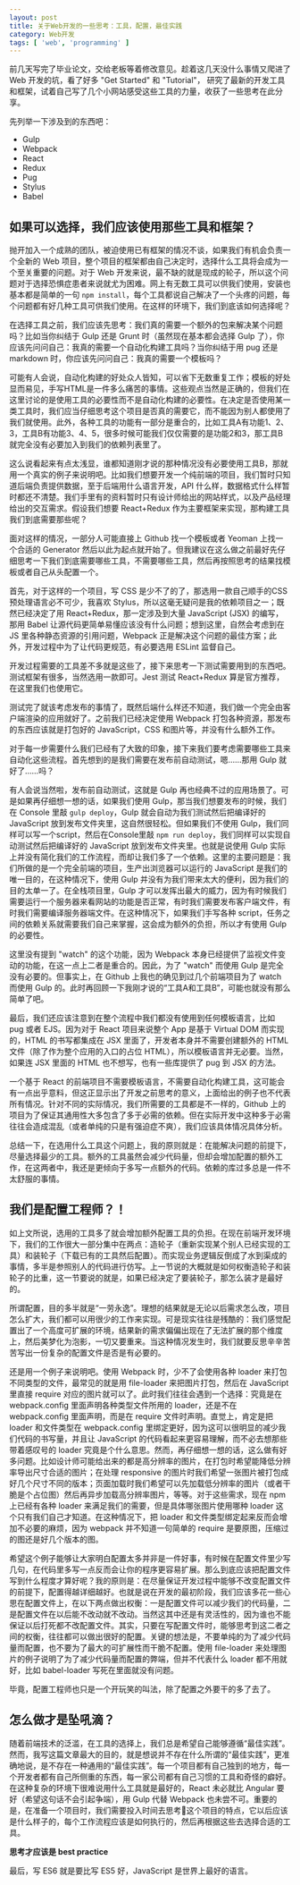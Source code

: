 ```yaml
---
layout: post
title: 关于Web开发的一些思考：工具，配置，最佳实践
category: Web开发
tags: [ 'web', 'programming' ]
---
```


前几天写完了毕业论文，交给老板等着修改意见。趁着这几天没什么事情又爬进了 Web 开发的坑，看了好多 "Get Started" 和 "Tutorial"， 研究了最新的开发工具和框架，试着自己写了几个小网站感受这些工具的力量，收获了一些思考在此分享。

先列举一下涉及到的东西吧：

  * Gulp
  * Webpack
  * React
  * Redux
  * Pug
  * Stylus
  * Babel

## 如果可以选择，我们应该使用那些工具和框架？

抛开加入一个成熟的团队，被迫使用已有框架的情况不谈，如果我们有机会负责一个全新的 Web 项目，整个项目的框架都由自己决定时，选择什么工具将会成为一个至关重要的问题。对于 Web 开发来说，最不缺的就是现成的轮子，所以这个问题对于选择恐惧症患者来说就尤为困难。网上有无数工具可以供我们使用，安装也基本都是简单的一句 `npm install`，每个工具都说自己解决了一个头疼的问题，每个问题都有好几种工具可供我们使用。在这样的环境下，我们到底该如何选择呢？

在选择工具之前，我们应该先思考：我们真的需要一个额外的包来解决某个问题吗？比如当你纠结于 Gulp 还是 Grunt 时（虽然现在基本都会选择 Gulp 了），你应该先问问自己：我真的需要一个自动化构建工具吗？当你纠结于用 pug 还是 markdown 时，你应该先问问自己：我真的需要一个模板吗？

可能有人会说，自动化构建的好处众人皆知，可以省下无数重复工作；模板的好处显而易见，手写HTML是一件多么痛苦的事情。这些观点当然是正确的，但我们在这里讨论的是使用工具的必要性而不是自动化构建的必要性。在决定是否使用某一类工具时，我们应当仔细思考这个项目是否真的需要它，而不能因为别人都使用了我们就使用。此外，各种工具的功能有一部分是重合的，比如工具A有功能1、2、3，工具B有功能3、4、5，很多时候可能我们仅仅需要的是功能2和3，那工具B就完全没有必要加入到我们的依赖列表里了。

这么说看起来有点太浅显，谁都知道刚才说的那种情况没有必要使用工具B，那就用一个真实的例子来说明吧。比如我们想要开发一个纯前端的项目，我们暂时只知道后端负责提供数据，至于后端用什么语言开发，API 什么样，数据格式什么样暂时都还不清楚。我们手里有的资料暂时只有设计师给出的网站样式，以及产品经理给出的交互需求。假设我们想要 React+Redux 作为主要框架来实现，那构建工具我们到底需要那些呢？

面对这样的情况，一部分人可能直接上 Github 找一个模板或者 Yeoman 上找一个合适的 Generator 然后以此为起点就开始了。但我建议在这么做之前最好先仔细思考一下我们到底需要哪些工具，不需要哪些工具，然后再按照思考的结果找模板或者自己从头配置一个。

首先，对于这样的一个项目，写 CSS 是少不了的了，那选用一款自己顺手的CSS预处理语言必不可少，我喜欢 Stylus，所以这毫无疑问是我的依赖项目之一；既然已经决定了用 React+Redux，那一定涉及到大量 JavaScript (JSX) 的编写，那用 Babel 让源代码更简单易懂应该没有什么问题；想到这里，自然会考虑到在 JS 里各种静态资源的引用问题，Webpack 正是解决这个问题的最佳方案；此外，开发过程中为了让代码更规范，有必要选用 ESLint 监督自己。

开发过程需要的工具差不多就是这些了，接下来思考一下测试需要用到的东西吧。测试框架有很多，当然选用一款即可。Jest 测试 React+Redux 算是官方推荐，在这里我们也使用它。

测试完了就该考虑发布的事情了，既然后端什么样还不知道，我们做一个完全由客户端渲染的应用就好了。之前我们已经决定使用 Webpack 打包各种资源，那发布的东西应该就是打包好的 JavaScript，CSS 和图片等，并没有什么额外工作。

对于每一步需要什么我们已经有了大致的印象，接下来我们要考虑需要哪些工具来自动化这些流程。首先想到的是我们需要在发布前自动测试，嗯……那用 Gulp 就好了……吗？

有人会说当然啦，发布前自动测试，这就是 Gulp 再也经典不过的应用场景了。可是如果再仔细想一想的话，如果我们使用 Gulp，那当我们想要发布的时候，我们在 Console 里敲 `gulp deploy`，Gulp 就会自动为我们测试然后把编译好的 JavaScript 放到发布文件夹里，这自然很轻松。但如果我们不使用 Gulp，我们同样可以写一个script，然后在Console里敲 `npm run deploy`，我们同样可以实现自动测试然后把编译好的 JavaScript 放到发布文件夹里。也就是说使用 Gulp 实际上并没有简化我们的工作流程，而却让我们多了一个依赖。这里的主要问题是：我们所做的是一个完全前端的项目，生产出浏览器可以运行的 JavaScript 是我们的唯一目的，在这种情况下，使用 Gulp 并没有为我们带来太大的便利，因为我们的目的太单一了。在全栈项目里，Gulp 才可以发挥出最大的威力，因为有时候我们需要运行一个服务器来看网站的功能是否正常，有时我们需要发布客户端文件，有时我们需要编译服务器端文件。在这种情况下，如果我们手写各种 script，任务之间的依赖关系就需要我们自己来掌握，这会成为额外的负担，所以才有使用 Gulp 的必要性。

这里没有提到 "watch" 的这个功能，因为 Webpack 本身已经提供了监视文件变动的功能，在这一点上二者是重合的。因此，为了 "watch" 而使用 Gulp 是完全没有必要的。但事实上，在 Github 上我也的确见到过几个前端项目为了 watch 而使用 Gulp 的。此时再回顾一下我刚才说的“工具A和工具B”，可能也就没有那么简单了吧。

最后，我们还应该注意到在整个流程中我们都没有使用到任何模板语言，比如 pug 或者 EJS。因为对于 React 项目来说整个 App 是基于 Virtual DOM 而实现的，HTML 的书写都集成在 JSX 里面了，开发者本身并不需要创建额外的 HTML 文件（除了作为整个应用的入口的占位 HTML），所以模板语言并无必要。当然，如果连 JSX 里面的 HTML 也不想写，也有一些库提供了 pug 到 JSX 的方法。

一个基于 React 的前端项目不需要模板语言，不需要自动化构建工具，这可能会有一点出乎意料，但这正显示出了开发之前思考的意义，上面给出的例子也不代表所有情况。针对不同的实际情况，我们所需要的工具都是不一样的，Github 上的项目为了保证其通用性大多包含了多于必需的依赖。但在实际开发中这种多于必需往往会造成混乱（或者单纯的只是有强迫症不爽），我们应该具体情况具体分析。

总结一下，在选用什么工具这个问题上，我的原则就是：在能解决问题的前提下，尽量选择最少的工具。额外的工具虽然会减少代码量，但却会增加配置的额外工作，在这两者中，我还是更倾向于多写一点额外的代码。依赖的库过多总是一件不太舒服的事情。

## 我们是配置工程师？！

如上文所说，选用的工具多了就会增加额外配置工具的负担。在现在前端开发环境下，我们的工作很大一部分集中在两点：造轮子（重新实现某个别人已经实现的工具）和装轮子（下载已有的工具然后配置）。而实现业务逻辑反倒成了水到渠成的事情，多半是参照别人的代码进行仿写。上一节说的大概就是如何权衡造轮子和装轮子的比重，这一节要说的就是，如果已经决定了要装轮子，那怎么装才是最好的。

所谓配置，目的多半就是“一劳永逸”。理想的结果就是无论以后需求怎么改，项目怎么扩大，我们都可以用很少的工作来实现。可是现实往往是残酷的：我们感觉配置出了一个高度可扩展的环境，结果新的需求偏偏出现在了无法扩展的那个维度上，然后美梦化为泡影，一切又要重来。当这种情况发生时，我们就要反思辛辛苦苦写出一份复杂的配置文件是否是有必要的。

还是用一个例子来说明吧。使用 Webpack 时，少不了会使用各种 loader 来打包不同类型的文件，最常见的就是用 file-loader 来把图片打包，然后在 JavaScript 里直接 require 对应的图片就可以了。此时我们往往会遇到一个选择：究竟是在 webpack.config 里面声明各种类型文件所用的 loader，还是不在 webpack.config 里面声明，而是在 require 文件时声明。直觉上，肯定是把 loader 和文件类型在 webpack.config 里绑定更好，因为这可以很明显的减少我们代码的书写量，并且让 JavaScript 的代码看起来更容易理解，而不必去想那些带着感叹号的 loader 究竟是个什么意思。然而，再仔细想一想的话，这么做有好多问题。比如设计师可能给出来的都是高分辨率的图片，在打包时希望能降低分辨率导出尺寸合适的图片；在处理 responsive 的图片时我们希望一张图片被打包成好几个尺寸不同的版本；页面加载时我们希望可以先加载低分辨率的图片（或者干脆是个占位图）然后再异步加载高分辨率图片，等等。对于这些需求，现在 npm 上已经有各种 loader 来满足我们的需要，但是具体哪张图片使用哪种 loader 这个只有我们自己才知道。在这种情况下，把 loader 和文件类型绑定起来反而会增加不必要的麻烦，因为 webpack 并不知道一句简单的 require 是要原图，压缩过的图还是好几个版本的图。

希望这个例子能够让大家明白配置太多并非是一件好事，有时候在配置文件里少写几句，在代码里多写一点反而会让你的程序更容易扩展。那么到底应该把配置文件写到什么程度才算好呢？我的原则是：在尽量保证开发过程中能够不改变配置文件的前提下，配置得越详细越好。也就是说在开发的最初阶段，我们应该多花一些心思在配置文件上，在以下两点做出权衡：一是配置文件可以减少我们的代码量，二是配置文件在以后能不改动就不改动。当然这其中还是有灵活性的，因为谁也不能保证以后打死都不改配置文件。其实，只要在写配置文件时，能够思考到这二者之间的权衡，往往都可以做出很好的配置。关键的想法是，不要单纯的为了减少代码量而配置，也不要为了最大的可扩展性而干脆不配置。使用 file-loader 来处理图片的例子说明了为了减少代码量而配置的弊端，但并不代表什么 loader 都不用就好，比如 babel-loader 写死在里面就没有问题。

毕竟，配置工程师也只是一个开玩笑的叫法，除了配置之外要干的多了去了。

## 怎么做才是坠吼滴？

随着前端技术的泛滥，在工具的选择上，我们总是希望自己能够遵循“最佳实践”。然而，我写这篇文章最大的目的，就是想说并不存在什么所谓的“最佳实践”，更准确地说，是不存在一种通用的“最佳实践”。每一个项目都有自己独到的地方，每一个开发者都有自己所侧重的东西，每一家公司都有自己习惯的工具和奇怪的癖好。在这种复杂的环境下很难说用什么工具就是最好的，React 未必就比 Angular 要好（希望这句话不会引起争端），用 Gulp 代替 Webpack 也未尝不可。重要的是，在准备一个项目时，我们需要投入时间去思考这个项目的特点，它以后应该是什么样子的，每个工作流程应该是如何执行的，然后再根据这些去选择合适的工具。

**思考才应该是 best practice**

最后，写 ES6 就是要比写 ES5 好，JavaScript 是世界上最好的语言。
